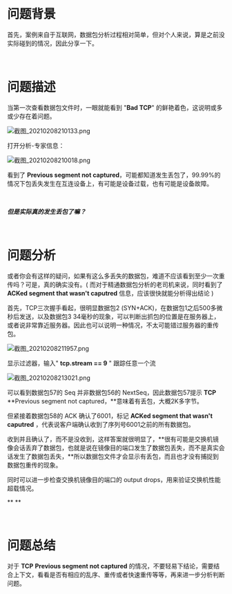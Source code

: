 # 问题背景

首先，案例来自于互联网，数据包分析过程相对简单，但对个人来说，算是之前没实际碰到的情况，因此分享一下。

<br/>

# 问题描述

当第一次查看数据包文件时，一眼就能看到 "**Bad TCP**" 的鲜艳着色，这说明或多或少存在着问题。

![截图_20210208210133.png](https://cdn.nlark.com/yuque/0/2021/png/2777842/1612789289981-7ffd7da5-0e8c-48e1-9ab1-3aeab78ddce0.png)



打开分析-专家信息：

![截图_20210208210018.png](https://cdn.nlark.com/yuque/0/2021/png/2777842/1612789235282-2539f411-7c48-4171-8bf1-f79a4fc0101c.png)

看到了 **Previous segment not captured**，可能都知道发生丢包了，99.99%的情况下包丢失发生在互连设备上，有可能是设备过载，也有可能是设备故障。

<br/>

***但是实际真的发生丢包了嘛？***

<br/>

# 问题分析

或者你会有这样的疑问，如果有这么多丢失的数据包，难道不应该看到至少一次重传吗？可是，真的确实没有。( 而对于精通数据包分析的老司机来说，同时看到了 **ACKed segment that wasn't caputred** 信息，应该很快就能分析得出结论 )



首先，TCP三次握手看起，很明显数据包2 (SYN+ACK)，在数据包1之后500多微秒后发送，以及数据包3 34毫秒的现象，可以判断出抓包的位置是在服务器上，或者说非常靠近服务器。因此也可以说明一种情况，不太可能错过服务器的重传包。

![截图_20210208211957.png](https://cdn.nlark.com/yuque/0/2021/png/2777842/1612790414952-503c3c7c-48ff-46b3-a246-d35a99c7a81a.png)



显示过滤器，输入" **tcp.stream == 9** " 跟踪任意一个流

![截图_20210208213021.png](https://cdn.nlark.com/yuque/0/2021/png/2777842/1612791991817-6e66e9e2-e913-4230-b14f-71a4a3e56191.png?x-oss-process=image%2Fresize%2Cw_1500)

可以看到数据包57的 Seq 并非数据包56的 NextSeq，因此数据包57提示 **TCP** **Previous segment not captured，**意味着有丢包，大概2K多字节。

但紧接着数据包58的 ACK 确认了6001，标记 **ACKed segment that wasn't caputred** ，代表说客户端确认收到了序列号6001之前的所有数据包。



收到并且确认了，而不是没收到，这样答案就很明显了，**很有可能是交换机镜像会话丢弃了数据包，也就是说在镜像目的端口发生了数据包丢失，而不是真实会话发生了数据包丢失，**所以数据包文件才会显示有丢包，而且也才没有捕捉到数据包重传的现象。



同时可以进一步检查交换机镜像目的端口的 output drops，用来验证交换机性能超载情况。

**
**

<br/>

# 问题总结

对于 **TCP** **Previous segment not captured** 的情况，不要轻易下结论，需要结合上下文，看看是否有相应的乱序、重传或者快速重传等等，再来进一步分析判断问题。
